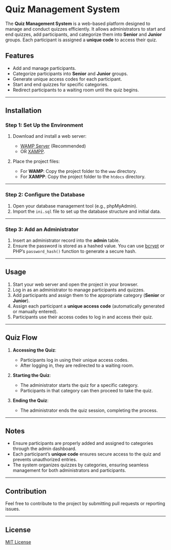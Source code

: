 # Quiz Management System

The **Quiz Management System** is a web-based platform designed to manage and conduct quizzes efficiently. It allows administrators to start and end quizzes, add participants, and categorize them into **Senior** and **Junior** groups. Each participant is assigned a **unique code** to access their quiz.

## Features
- Add and manage participants.
- Categorize participants into **Senior** and **Junior** groups.
- Generate unique access codes for each participant.
- Start and end quizzes for specific categories.
- Redirect participants to a waiting room until the quiz begins.

---

## Installation

### Step 1: Set Up the Environment
1. Download and install a web server:
   - [WAMP Server](https://www.wampserver.com/en/) (Recommended)
   - OR [XAMPP](https://www.apachefriends.org/index.html).

2. Place the project files:
   - For **WAMP**: Copy the project folder to the `www` directory.
   - For **XAMPP**: Copy the project folder to the `htdocs` directory.

---

### Step 2: Configure the Database
1. Open your database management tool (e.g., phpMyAdmin).
2. Import the `ini.sql` file to set up the database structure and initial data.

---

### Step 3: Add an Administrator
1. Insert an administrator record into the **admin** table.
2. Ensure the password is stored as a hashed value. You can use [bcrypt](https://bcrypt-generator.com/) or PHP’s `password_hash()` function to generate a secure hash.

---

## Usage

1. Start your web server and open the project in your browser.
2. Log in as an administrator to manage participants and quizzes.
3. Add participants and assign them to the appropriate category (**Senior** or **Junior**).
4. Assign each participant a **unique access code** (automatically generated or manually entered).
5. Participants use their access codes to log in and access their quiz.

---

## Quiz Flow

1. **Accessing the Quiz**:
   - Participants log in using their unique access codes.
   - After logging in, they are redirected to a waiting room.

2. **Starting the Quiz**:
   - The administrator starts the quiz for a specific category.
   - Participants in that category can then proceed to take the quiz.

3. **Ending the Quiz**:
   - The administrator ends the quiz session, completing the process.

---

## Notes
- Ensure participants are properly added and assigned to categories through the admin dashboard.
- Each participant’s **unique code** ensures secure access to the quiz and prevents unauthorized entries.
- The system organizes quizzes by categories, ensuring seamless management for both administrators and participants.

---

## Contribution
Feel free to contribute to the project by submitting pull requests or reporting issues.

---

## License
[MIT License](https://opensource.org/licenses/MIT)
